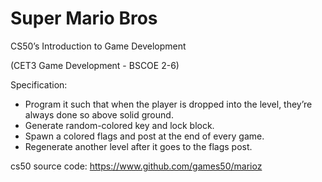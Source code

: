 # Super Mario Bros
CS50’s Introduction to Game Development

(CET3 Game Development - BSCOE 2-6)


Specification:
- Program it such that when the player is dropped into the level, they’re always done so above solid ground.
- Generate random-colored key and lock block.
- Spawn a colored flags and post at the end of every game.
- Regenerate another level after it goes to the flags post.

cs50 source code: https://www.github.com/games50/marioz
